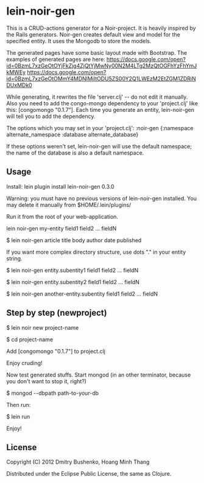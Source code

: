 # lein-noir-gen
This is a CRUD-actions generator for a Noir-project. It is heavily inspired by the Rails generators.
Noir-gen creates default view and model for the specified entity. It uses the Mongodb to store the models.

The generated pages have some basic layout made with Bootstrap. The examples of generated pages are here:
https://docs.google.com/open?id=0BzmL7xzGeOtOYjFkZjg4ZjQtYjMwNy00N2M4LTg2MzQtOGFhYzFhYmJkMWEy
https://docs.google.com/open?id=0BzmL7xzGeOtOMmY4MDNlMjItODU5ZS00Y2Q1LWEzM2EtZGM1ZDRiNDUxMDk0

While generating, it rewrites the file 'server.clj' -- do not edit it manually. Also you need to add the congo-mongo dependency to your 'project.clj' like this: [congomongo "0.1.7"]. Each time you generate an entity, lein-noir-gen will tell you to add the dependency.

The options which you may set in your 'project.clj':
:noir-gen {:namespace alternate_namespace
           :database alternate_database}

If these options weren't set, lein-noir-gen will use the default namespace; the name of the database is also a default namespace.

## Usage
Install:
lein plugin install lein-noir-gen 0.3.0

Warning: you must have no previous versions of lein-noir-gen installed. You may delete it manually from $HOME/.lein/plugins/

Run it from the root of your web-application.

lein noir-gen my-entity field1 field2 ... fieldN

$ lein noir-gen article title body author date published

If you want more complex directory structure, use dots "." in your entity string.

$ lein noir-gen entity.subentity1 field1 field2 ... fieldN

$ lein noir-gen entity.subentity2 field1 field2 ... fieldN

$ lein noir-gen another-entity.subentity field1 field2 ... fieldN

## Step by step (newproject)

$ lein noir new project-name

$ cd project-name

Add [congomongo "0.1.7"] to project.clj

Enjoy cruding!

Now test generated stuffs. Start mongod (in an other terminator, because you don't want to stop it, right?)

$ mongod --dbpath path-to-your-db

Then run:

$ lein run

Enjoy!

## License

Copyright (C) 2012 Dmitry Bushenko, Hoang Minh Thang

Distributed under the Eclipse Public License, the same as Clojure.
